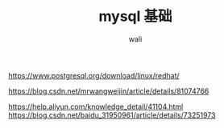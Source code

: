 ﻿---
layout: post
title: mysql 基础   #标题
tagline: mysql
category: SQL      #分类
author: wali    #作者
tag: Postgre     #标签
ghurl:        #github url
ghurl_zip:    #github zip下载
comments: true

post_nav: false
---

https://www.postgresql.org/download/linux/redhat/

https://blog.csdn.net/mrwangweijin/article/details/81074766


https://help.aliyun.com/knowledge_detail/41104.html
https://blog.csdn.net/baidu_31950961/article/details/73251973